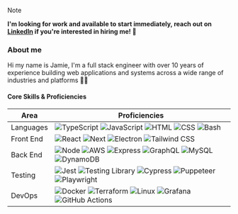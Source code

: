 > [!NOTE]
> **I'm looking for work and available to start immediately, reach out on [LinkedIn](https://www.linkedin.com/in/jamieweavis/) if you're interested in hiring me! 👋**

### About me

Hi my name is Jamie, I'm a full stack engineer with over 10 years of experience building web applications and systems across a wide range of industries and platforms 👷‍♂️

#### Core Skills & Proficiencies

| Area      | Proficiencies                                                                                                                                                                                                                                                                                                                         |
| --------- | ------------------------------------------------------------------------------------------------------------------------------------------------------------------------------------------------------------------------------------------------------------------------------------------------------------------------------------- |
| Languages | ![TypeScript](https://img.shields.io/badge/TypeScript--3178C6) ![JavaScript](https://img.shields.io/badge/JavaScript--F7DF1E) ![HTML](https://img.shields.io/badge/HTML--E34F26) ![CSS](https://img.shields.io/badge/CSS--1572B6) ![Bash](https://img.shields.io/badge/Bash--4EAA25)                                                  |
| Front End | ![React](https://img.shields.io/badge/React--61DAFB) ![Next](https://img.shields.io/badge/Next--000000) ![Electron](https://img.shields.io/badge/Electron--47848F) ![Tailwind CSS](https://img.shields.io/badge/Tailwind%20CSS--06B6D4)                                                                                               |
| Back End  | ![Node](https://img.shields.io/badge/Node--5FA04E) ![AWS](https://img.shields.io/badge/AWS--232F3E) ![Express](https://img.shields.io/badge/Express--000000) ![GraphQL](https://img.shields.io/badge/GraphQL--E10098) ![MySQL](https://img.shields.io/badge/MySQL--4479A1) ![DynamoDB](https://img.shields.io/badge/DynamoDB--4053D6) |
| Testing   | ![Jest](https://img.shields.io/badge/Jest--C21325) ![Testing Library](https://img.shields.io/badge/Testing%20Library--E33332) ![Cypress](https://img.shields.io/badge/Cypress--69D3A7) ![Puppeteer](https://img.shields.io/badge/Puppeteer--40B5A4) ![Playwright](https://img.shields.io/badge/Playwright--45ba4b)                    |
| DevOps    | ![Docker](https://img.shields.io/badge/Docker--2496ED) ![Terraform](https://img.shields.io/badge/Terraform--7B42BC) ![Linux](https://img.shields.io/badge/Linux--FCC624) ![Grafana](https://img.shields.io/badge/Grafana--F46800) ![GitHub Actions](https://img.shields.io/badge/GitHub%20Actions--FFF)                               |
